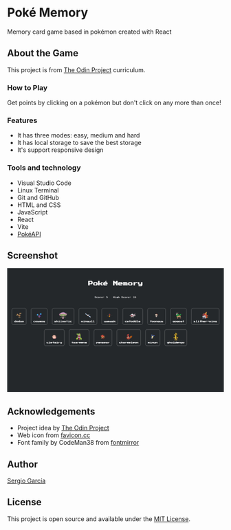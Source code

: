 # Poké Memory

Memory card game based in pokémon created with React

## About the Game

This project is from [The Odin Project](https://www.theodinproject.com/lessons/node-path-react-new-memory-card) curriculum.

### How to Play

Get points by clicking on a pokémon but don't click on any more than once!

### Features

- It has three modes: easy, medium and hard 
- It has local storage to save the best storage
- It's support responsive design

### Tools and technology

- Visual Studio Code
- Linux Terminal
- Git and GitHub
- HTML and CSS
- JavaScript
- React
- Vite
- [PokéAPI](https://pokeapi.co/)

## Screenshot

![screenshot](./src/assets/images/screenshot.png)

## Acknowledgements

- Project idea by [The Odin Project](https://www.theodinproject.com/)
- Web icon from [favicon.cc](https://www.favicon.cc/?action=icon&file_id=977940)
- Font family by CodeMan38 from [fontmirror](https://www.fontmirror.com/press-start-2p)

## Author

[Sergio García](https://github.com/sergiogarciiam)

## License

This project is open source and available under the [MIT License](./LICENSE).
